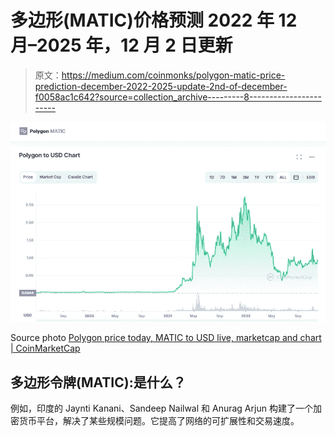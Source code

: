# 多边形(MATIC)价格预测 2022 年 12 月–2025 年，12 月 2 日更新

> 原文：<https://medium.com/coinmonks/polygon-matic-price-prediction-december-2022-2025-update-2nd-of-december-f0058ac1c642?source=collection_archive---------8----------------------->

![](img/de701c4ef9fe772ed72c3c4a2e225b40.png)

Source photo [Polygon price today, MATIC to USD live, marketcap and chart | CoinMarketCap](https://coinmarketcap.com/currencies/polygon/)

## 多边形令牌(MATIC):是什么？

例如，印度的 Jaynti Kanani、Sandeep Nailwal 和 Anurag Arjun 构建了一个加密货币平台，解决了某些规模问题。它提高了网络的可扩展性和交易速度。